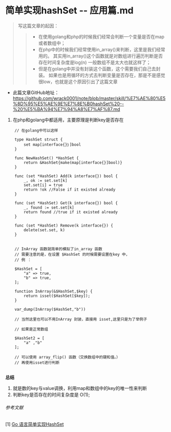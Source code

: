 # 简单实现hashSet -- 应用篇.md

> 写这篇文章的起因：
>> - 在使用golang和php的时候我们经常会判断一个变量是否在map或者数组中；
>> - 在php中的时候我们经常使用in_array()来判断，这里是我们经常用的。
>> 其实用in_array()这个函数就是对数组进行遍历判断是否存在时间复杂度是log(n)
>> 一般数组不是太大也就这样了；
>> - 但是在golang中并没有封装这个函数，这个需要我们自己去封装。
>> 如果也是用循环的方式去判断变量是否存在，那是不是感觉很low，也就是这个原因引出了这篇文章

- 此篇文章GitHub地址：https://github.com/wrack0001/note/blob/master/skill/%E7%AE%80%E5%8D%95%E5%AE%9E%E7%8E%B0hashSet%20--%20%E5%BA%94%E7%94%A8%E7%AF%87.md

1. 在php和golang中都适用，主要原理是判断key是否存在

```cassandraql
    // 在golang中可以这样

    type HashSet struct {
        set map[interface{}｝]bool
    }
    
    func NewHashSet() *HashSet {
        return &HashSet{make(map[interface{}]bool)}
    }
    
    func (set *HashSet) Add(k interface{}) bool {
        _, ok := set.set[k]
        set.set[i] = true
        return !ok //False if it existed already
    }
    
    func (set *HashSet) Get(k interface{}) bool {
        _, found := set.set[k]
        return found //true if it existed already
    }
    
    func (set *HashSet) Remove(k interface{}) {
        delete(set.set, k)
    }


```

```cassandraql
    // InArray 函数就简单的模拟了in_array 函数
    // 需要注意的是，在设置 $HashSet 的时候需要设置在key 中，
    // 例 ： 
    
    $HashSet = [
        "a" => true,
        "b" => true,
    ];

    function InArray(&$HashSet,$key) {
        return isset($HashSet[$key]);
    }
   
    var_dump(InArray($HashSet,"b"))

    // 当然这里也可以不用InArray 封装，直接用 isset,这里只是为了举例子

    // 如果是正常数组
    
    $HashSet2 = [
        "a" ,"b"
    ];

    // 可以使用 array_flip() 函数（交换数组中的键和值。）
    // 再使用isset进行判断


```

**总结** 
1. 就是数的key与value调换，利用map和数组中的key的唯一性来判断 
2. 判断key是否存在的时间复杂度是 O(1);



###### *参考文献*
[1] [Go 语言简单实现HashSet](https://blog.cyeam.com/golang/2014/07/15/go_hashset)
